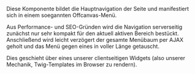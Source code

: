 Diese Komponente bildet die Hauptnavigation der Seite und manifestiert sich in einem soegannten Offcanvas-Menü.

Aus Performance- und SEO-Gründen wird die Navigation serverseitig zunächst nur sehr kompakt für den aktuell aktiven Bereich bestückt. Anschließend wird leicht verzögert der gesamte Menübaum per AJAX geholt und das Menü gegen eines in voller Länge getauscht.

Dies geschieht über eines unserer clientseitigen Widgets (also unserer Mechanik, Twig-Templates im Browser zu rendern). 